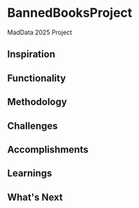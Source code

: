 # BannedBooksProject
MadData 2025 Project

## Inspiration

## Functionality

## Methodology

## Challenges

## Accomplishments

## Learnings

## What's Next
